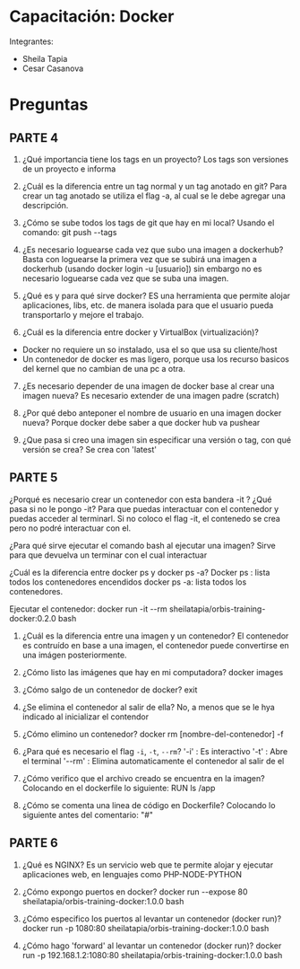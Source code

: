 # Capacitación: Docker
Integrantes:
- Sheila Tapia
- Cesar Casanova

# Preguntas

## PARTE 4
1. ¿Qué importancia tiene los tags en un proyecto?
Los tags son versiones de un proyecto e informa 

2. ¿Cuál es la diferencia entre un tag normal y un tag anotado en git?
Para crear un tag anotado se utiliza el flag -a, al cual se le debe agregar una descripción.

3. ¿Cómo se sube todos los tags de git que hay en mi local?
Usando el comando: git push --tags 

4. ¿Es necesario loguearse cada vez que subo una imagen a dockerhub?
Basta con loguearse la primera vez que se subirá una imagen a dockerhub (usando docker login -u [usuario]) sin embargo no es necesario loguearse cada vez que se suba una imagen.

5. ¿Qué es y para qué sirve docker?
ES una herramienta que permite alojar aplicaciones, libs, etc. de manera isolada para que el usuario pueda transportarlo y mejore el trabajo.

6. ¿Cuál es la diferencia entre docker y VirtualBox (virtualización)?
- Docker no requiere un so instalado, usa el so que usa su cliente/host
- Un contenedor de docker es mas ligero, porque usa los recurso basicos del kernel que no cambian de una pc a otra.

7. ¿Es necesario depender de una imagen de docker base al crear una imagen nueva?
Es necesario extender de una imagen padre (scratch)

8. ¿Por qué debo anteponer el nombre de usuario en una imagen docker nueva?
Porque docker debe saber a que docker hub va  pushear

9. ¿Que pasa si creo una imagen sin especificar una versión o tag, con qué versión se crea?
Se crea con 'latest'

## PARTE 5
¿Porqué es necesario crear un contenedor con esta bandera -it ? ¿Qué pasa si no le pongo -it?
Para que puedas interactuar con el contenedor y puedas acceder al terminarl. Si no coloco el flag -it, el contenedo se crea pero no podré interactuar con el.

¿Para qué sirve ejecutar el comando bash al ejecutar una imagen?
Sirve para que devuelva un terminar con el cual interactuar


¿Cuál es la diferencia entre docker ps y docker ps -a?
Docker ps : lista todos los contenedores encendidos
docker ps -a: lista todos los contenedores.

Ejecutar el contenedor:
docker run -it --rm sheilatapia/orbis-training-docker:0.2.0 bash

1. ¿Cuál es la diferencia entre una imagen y un contenedor?
El contenedor es contruído en base a una imagen, el contenedor puede convertirse en una imágen posteriormente.

2. ¿Cómo listo las imágenes que hay en mi computadora?
docker images 

3. ¿Cómo salgo de un contenedor de docker?
exit

4. ¿Se elimina el contenedor al salir de ella?
No, a menos que se le hya indicado al inicializar el contendor

5. ¿Cómo elimino un contenedor?
docker rm [nombre-del-contenedor] -f

6. ¿Para qué es necesario el flag `-i`, `-t`, `--rm`?
'-i'   : Es interactivo
'-t'   : Abre el terminal
'--rm' : Elimina automaticamente el contenedor al salir de el

7. ¿Cómo verifico que el archivo creado se encuentra en la imagen?
Colocando en el dockerfile lo siguiente: RUN ls /app

8. ¿Cómo se comenta una linea de código en Dockerfile?
Colocando lo siguiente antes del comentario: "#"

## PARTE 6

1. ¿Qué es NGINX?
Es un servicio web que te permite alojar y ejecutar aplicaciones web, en lenguajes como PHP-NODE-PYTHON

2. ¿Cómo expongo puertos en docker?
docker run --expose 80 sheilatapia/orbis-training-docker:1.0.0 bash

3. ¿Cómo especifico los puertos al levantar un contenedor (docker run)?
docker run -p 1080:80 sheilatapia/orbis-training-docker:1.0.0 bash

4. ¿Cómo hago 'forward' al levantar un contenedor (docker run)?
docker run -p 192.168.1.2:1080:80 sheilatapia/orbis-training-docker:1.0.0 bash